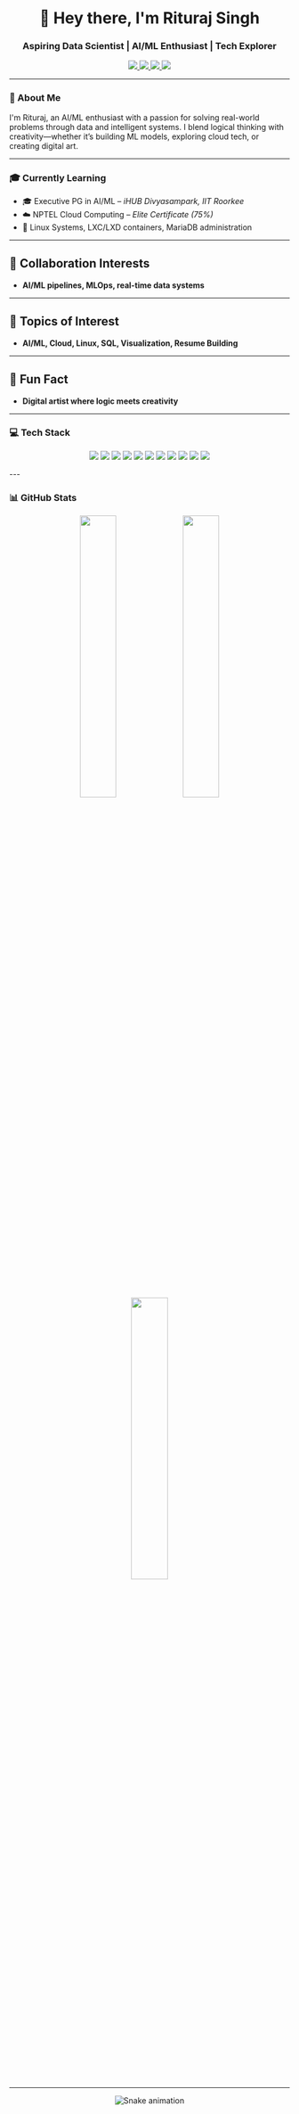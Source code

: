 <h1 align="center">👋 Hey there, I'm Rituraj Singh</h1>
<h3 align="center"><strong>Aspiring Data Scientist | AI/ML Enthusiast | Tech Explorer</strong></h3>

<p align="center">
  <a href="mailto:singhrituraj114@gmail.com">
    <img src="https://img.shields.io/badge/Gmail-D14836?style=for-the-badge&logo=gmail&logoColor=white"/>
  </a>
  <a href="https://www.linkedin.com/in/rituraj-singh-4b6684273/">
    <img src="https://img.shields.io/badge/LinkedIn-0077B5?style=for-the-badge&logo=linkedin&logoColor=white"/>
  </a>
  <a href="https://www.instagram.com/riturajsingh_114/">
    <img src="https://img.shields.io/badge/Instagram-E4405F?style=for-the-badge&logo=instagram&logoColor=white"/>
  </a>
  <a href="https://discordapp.com/users/671877752647057460">
    <img src="https://img.shields.io/badge/Discord-5865F2?style=for-the-badge&logo=discord&logoColor=white"/>
  </a>
</p>

---

### 🚀 About Me
I'm Rituraj, an AI/ML enthusiast with a passion for solving real-world problems through data and intelligent systems. I blend logical thinking with creativity—whether it’s building ML models, exploring cloud tech, or creating digital art.

---

### 🎓 Currently Learning
- 🎓 Executive PG in AI/ML – *iHUB Divyasampark, IIT Roorkee*  
- ☁️ NPTEL Cloud Computing – *Elite Certificate (75%)*  
- 🐧 Linux Systems, LXC/LXD containers, MariaDB administration  

---

<h2>🤝 Collaboration Interests</h2>

- <b>AI/ML pipelines, MLOps, real-time data systems</b>  

---

<h2>💬 Topics of Interest</h2>

- <b>AI/ML, Cloud, Linux, SQL, Visualization, Resume Building</b>  

---

<h2>🎨 Fun Fact</h2>

- <b>Digital artist where logic meets creativity</b>  

---

### 💻 Tech Stack
<p align="center">
  <img src="https://img.shields.io/badge/Python-3670A0?style=for-the-badge&logo=python&logoColor=ffdd54"/>
  <img src="https://img.shields.io/badge/MySQL-4479A1?style=for-the-badge&logo=mysql&logoColor=white"/>
  <img src="https://img.shields.io/badge/C++-00599C?style=for-the-badge&logo=c%2B%2B&logoColor=white"/>
  <img src="https://img.shields.io/badge/TensorFlow-FF6F00?style=for-the-badge&logo=tensorflow&logoColor=white"/>
  <img src="https://img.shields.io/badge/PyTorch-EE4C2C?style=for-the-badge&logo=pytorch&logoColor=white"/>
  <img src="https://img.shields.io/badge/Pandas-150458?style=for-the-badge&logo=pandas&logoColor=white"/>
  <img src="https://img.shields.io/badge/NumPy-013243?style=for-the-badge&logo=numpy&logoColor=white"/>
  <img src="https://img.shields.io/badge/scikit--learn-F7931E?style=for-the-badge&logo=scikit-learn&logoColor=white"/>
  <img src="https://img.shields.io/badge/Matplotlib-ffffff?style=for-the-badge&logo=matplotlib&logoColor=black"/>
  <img src="https://img.shields.io/badge/Docker-2496ED?style=for-the-badge&logo=docker&logoColor=white"/>
  <img src="https://img.shields.io/badge/Power_BI-F2C811?style=for-the-badge&logo=powerbi&logoColor=black"/>
</p>
---

### 📊 GitHub Stats

<p align="center">
  <img src="https://github-readme-stats.vercel.app/api?username=Singhrituraj114&theme=github_dark&hide_border=true&show_icons=true&count_private=true" width="36%"/>
  <img src="https://github-readme-streak-stats.herokuapp.com/?user=Singhrituraj114&theme=github-dark&hide_border=true" width="36%"/>
  <img src="https://github-readme-stats.vercel.app/api/top-langs/?username=Singhrituraj114&layout=compact&theme=github_dark&hide_border=true" width="36%"/>
</p>

---

<!-- Snake Animation -->
<div align="center">
  <img src="https://profile-readme-generator.com/assets/snake.svg" alt="Snake animation" />
</div>
